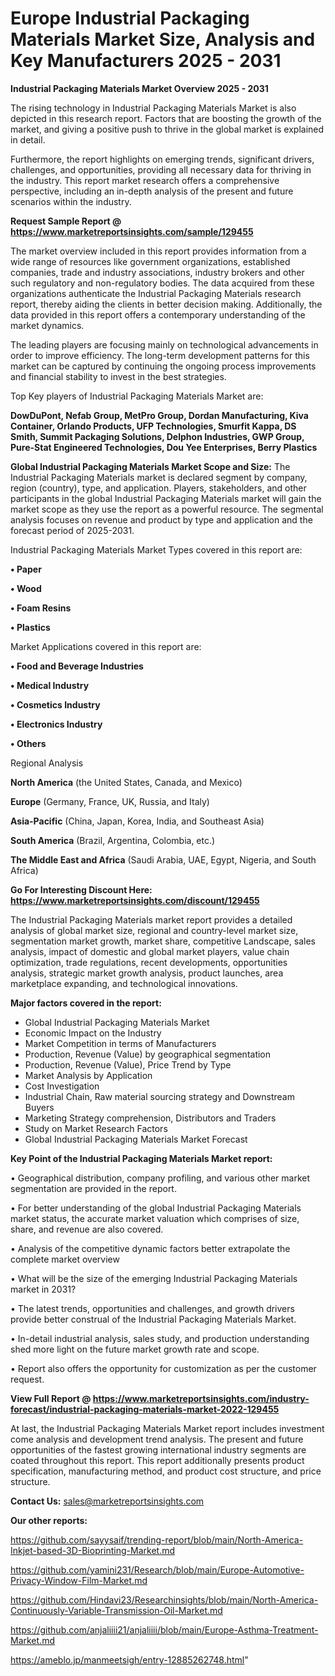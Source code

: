 # Europe Industrial Packaging Materials Market Size, Analysis and Key Manufacturers 2025 - 2031

<Strong> Industrial Packaging Materials Market Overview 2025 - 2031</strong>

The rising technology in Industrial Packaging Materials Market is also depicted in this research report. Factors that are boosting the growth of the market, and giving a positive push to thrive in the global market is explained in detail.

Furthermore, the report highlights on emerging trends, significant drivers, challenges, and opportunities, providing all necessary data for thriving in the industry. This report market research offers a comprehensive perspective, including an in-depth analysis of the present and future scenarios within the industry.

<strong>Request Sample Report @ <a href=https://www.marketreportsinsights.com/sample/129455>https://www.marketreportsinsights.com/sample/129455</a></strong>

The market overview included in this report provides information from a wide range of resources like government organizations, established companies, trade and industry associations, industry brokers and other such regulatory and non-regulatory bodies. The data acquired from these organizations authenticate the Industrial Packaging Materials research report, thereby aiding the clients in better decision making. Additionally, the data provided in this report offers a contemporary understanding of the market dynamics.

The leading players are focusing mainly on technological advancements in order to improve efficiency. The long-term development patterns for this market can be captured by continuing the ongoing process improvements and financial stability to invest in the best strategies.

Top Key players of Industrial Packaging Materials Market are:

<strong>DowDuPont, Nefab Group, MetPro Group, Dordan Manufacturing, Kiva Container, Orlando Products, UFP Technologies, Smurfit Kappa, DS Smith, Summit Packaging Solutions, Delphon Industries, GWP Group, Pure-Stat Engineered Technologies, Dou Yee Enterprises, Berry Plastics</strong>

<strong><b>Global Industrial Packaging Materials Market Scope and Size:</b></strong>
The Industrial Packaging Materials market is declared segment by company, region (country), type, and application. Players, stakeholders, and other participants in the global Industrial Packaging Materials market will gain the market scope as they use the report as a powerful resource. The segmental analysis focuses on revenue and product by type and application and the forecast period of 2025-2031.

Industrial Packaging Materials Market Types covered in this report are:

<strong>• Paper

• Wood

• Foam Resins

• Plastics</strong>

Market Applications covered in this report are:

<strong>• Food and Beverage Industries

• Medical Industry

• Cosmetics Industry

• Electronics Industry

• Others</strong> 

Regional Analysis

<strong>North America</strong> (the United States, Canada, and Mexico)

<strong>Europe</strong> (Germany, France, UK, Russia, and Italy)

<strong>Asia-Pacific</strong> (China, Japan, Korea, India, and Southeast Asia)

<strong>South America</strong> (Brazil, Argentina, Colombia, etc.)

<strong>The Middle East and Africa</strong> (Saudi Arabia, UAE, Egypt, Nigeria, and South Africa)

<strong>Go For Interesting Discount Here: <a href=https://www.marketreportsinsights.com/discount/129455>https://www.marketreportsinsights.com/discount/129455</a></strong>

The Industrial Packaging Materials market report provides a detailed analysis of global market size, regional and country-level market size, segmentation market growth, market share, competitive Landscape, sales analysis, impact of domestic and global market players, value chain optimization, trade regulations, recent developments, opportunities analysis, strategic market growth analysis, product launches, area marketplace expanding, and technological innovations.

<strong><b>Major factors covered in the report:</b></strong>
<ul>
  <li>Global Industrial Packaging Materials Market </li>
  <li>Economic Impact on the Industry</li>
  <li>Market Competition in terms of Manufacturers</li>
  <li>Production, Revenue (Value) by geographical segmentation</li>
  <li>Production, Revenue (Value), Price Trend by Type</li>
  <li>Market Analysis by Application</li>
  <li>Cost Investigation</li>
  <li>Industrial Chain, Raw material sourcing strategy and Downstream Buyers</li>
  <li>Marketing Strategy comprehension, Distributors and Traders</li>
  <li>Study on Market Research Factors</li>
  <li>Global Industrial Packaging Materials Market Forecast</li>
</ul>

<strong><b>Key Point of the Industrial Packaging Materials Market report:</b></strong>

• Geographical distribution, company profiling, and various other market segmentation are provided in the report.

• For better understanding of the global Industrial Packaging Materials market status, the accurate market valuation which comprises of size, share, and revenue are also covered.

• Analysis of the competitive dynamic factors better extrapolate the complete market overview

• What will be the size of the emerging Industrial Packaging Materials market in 2031?

• The latest trends, opportunities and challenges, and growth drivers provide better construal of the Industrial Packaging Materials Market.

• In-detail industrial analysis, sales study, and production understanding shed more light on the future market growth rate and scope.

• Report also offers the opportunity for customization as per the customer request.

<strong><b>View Full Report @ <a href=https://www.marketreportsinsights.com/industry-forecast/industrial-packaging-materials-market-2022-129455>https://www.marketreportsinsights.com/industry-forecast/industrial-packaging-materials-market-2022-129455</a></b></strong>


At last, the Industrial Packaging Materials Market report includes investment come analysis and development trend analysis. The present and future opportunities of the fastest growing international industry segments are coated throughout this report. This report additionally presents product specification, manufacturing method, and product cost structure, and price structure.

<strong>Contact Us:</strong>
sales@marketreportsinsights.com

<strong>Our other reports:</strong>

<a href=https://github.com/sayysaif/trending-report/blob/main/North-America-Inkjet-based-3D-Bioprinting-Market.md>https://github.com/sayysaif/trending-report/blob/main/North-America-Inkjet-based-3D-Bioprinting-Market.md</a>

<a href=https://github.com/yamini231/Research/blob/main/Europe-Automotive-Privacy-Window-Film-Market.md>https://github.com/yamini231/Research/blob/main/Europe-Automotive-Privacy-Window-Film-Market.md</a>

<a href=https://github.com/Hindavi23/Researchinsights/blob/main/North-America-Continuously-Variable-Transmission-Oil-Market.md>https://github.com/Hindavi23/Researchinsights/blob/main/North-America-Continuously-Variable-Transmission-Oil-Market.md</a>

<a href=https://github.com/anjaliiii21/anjaliiii/blob/main/Europe-Asthma-Treatment-Market.md>https://github.com/anjaliiii21/anjaliiii/blob/main/Europe-Asthma-Treatment-Market.md</a>

<a href=https://ameblo.jp/manmeetsigh/entry-12885262748.html>https://ameblo.jp/manmeetsigh/entry-12885262748.html</a>"
